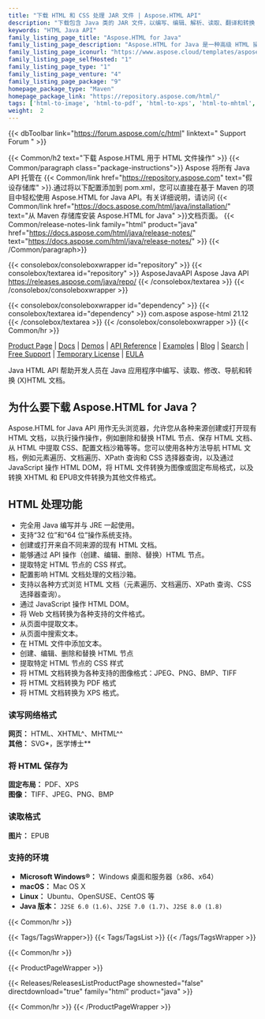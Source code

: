 ```yaml
---
title: "下载 HTML 和 CSS 处理 JAR 文件 | Aspose.HTML API"
description: "下载包含 Java 类的 JAR 文件，以编写、编辑、解析、读取、翻译和转换 (X)HTML、MHTML 和 EPUB 格式。通过 JavaScript 和 API 操作 DOM。"
keywords: "HTML Java API"
family_listing_page_title: "Aspose.HTML for Java"
family_listing_page_description: "Aspose.HTML for Java 是一种高级 HTML 操作 API，可直接在 Java 应用程序中执行各种 HTML 操作任务。"
family_listing_page_iconurl: "https://www.aspose.cloud/templates/aspose/App_Themes/V3/images/html/272x272/aspose_html-for-java.png"
family_listing_page_selfHosted: "1"
family_listing_page_type: "1"
family_listing_page_venture: "4"
family_listing_page_package: "9"
homepage_package_type: "Maven"
homepage_package_link: "https://repository.aspose.com/html/"
tags: ['html-to-image', 'html-to-pdf', 'html-to-xps', 'html-to-mhtml', 'html-to-markdown', 'svg-to-image', 'svg-to-pdf', 'svg-to-xps', 'epub-to-image', 'epub-to-pdf', 'epub-to-xps', 'mhtml-to-image', 'mhtml-to-pdf', 'mhtml-to-xps', 'markdown-to-html']
weight:  2
---
```


{{< dbToolbar link="https://forum.aspose.com/c/html" linktext=" Support Forum " >}}

{{< Common/h2 text="下载 Aspose.HTML 用于 HTML 文件操作"  >}}
{{< Common/paragraph class="package-instructions">}}
Aspose 将所有 Java API 托管在
{{< Common/link href="https://repository.aspose.com" text="假设存储库"  >}}.通过将以下配置添加到 pom.xml，您可以直接在基于 Maven 的项目中轻松使用 Aspose.HTML for Java API。有关详细说明，请访问
{{< Common/link href="https://docs.aspose.com/html/java/installation/" text="从 Maven 存储库安装 Aspose.HTML for Java"  >}}文档页面。
{{< Common/release-notes-link family="html" product="java" href="https://docs.aspose.com/html/java/release-notes/" text="https://docs.aspose.com/html/java/release-notes/"  >}}
{{< /Common/paragraph>}}

{{< consolebox/consoleboxwrapper id="repository" >}}
   {{< consolebox/textarea id="repository" >}}
      <repository>
      <id>AsposeJavaAPI</id>
      <name>Aspose Java API</name>
      <url>https://releases.aspose.com/java/repo/</url>
      </repository>
   {{< /consolebox/textarea >}}
{{< /consolebox/consoleboxwrapper >}}

{{< consolebox/consoleboxwrapper id="dependency" >}}
   {{< consolebox/textarea id="dependency" >}}
      <dependency>
      <groupId>com.aspose</groupId>
      <artifactId>aspose-html</artifactId>
      <version>21.12</version>
      </dependency>
   {{< /consolebox/textarea >}}
{{< /consolebox/consoleboxwrapper >}}
{{< Common/hr >}}

[Product Page](https://products.aspose.com/html/java) | [Docs](https://docs.aspose.com/html/java/) | [Demos](https://products.aspose.app/html/family) | [API Reference](https://reference.aspose.com/html/java) | [Examples](https://github.com/aspose-html/Aspose.Html-for-Java) | [Blog](https://blog.aspose.com/category/html/) | [Search](https://search.aspose.com/) | [Free Support](https://forum.aspose.com/c/html) | [Temporary License](https://purchase.aspose.com/temporary-license) | [EULA](https://about.aspose.com/legal/eula/)

Java HTML API 帮助开发人员在 Java 应用程序中编写、读取、修改、导航和转换 (X)HTML 文档。

## 为什么要下载 Aspose.HTML for Java？

Aspose.HTML for Java API 用作无头浏览器，允许您从各种来源创建或打开现有 HTML 文档，以执行操作操作，例如删除和替换 HTML 节点、保存 HTML 文档、从 HTML 中提取 CSS、配置文档沙箱等等。您可以使用各种方法导航 HTML 文档，例如元素遍历、文档遍历、XPath 查询和 CSS 选择器查询，以及通过 JavaScript 操作 HTML DOM，将 HTML 文件转换为图像或固定布局格式，以及转换 XHTML 和 EPUB文件转换为其他文件格式。

## HTML 处理功能

- 完全用 Java 编写并与 JRE 一起使用。
- 支持“32 位”和“64 位”操作系统支持。
- 创建或打开来自不同来源的现有 HTML 文档。
- 能够通过 API 操作（创建、编辑、删除、替换）HTML 节点。
- 提取特定 HTML 节点的 CSS 样式。
- 配置影响 HTML 文档处理的文档沙箱。
- 支持以各种方式浏览 HTML 文档（元素遍历、文档遍历、XPath 查询、CSS 选择器查询）。
- 通过 JavaScript 操作 HTML DOM。
- 将 Web 文档转换为各种支持的文件格式。
- 从页面中提取文本。
- 从页面中搜索文本。
- 在 HTML 文件中添加文本。
- 创建、编辑、删除和替换 HTML 节点
- 提取特定 HTML 节点的 CSS 样式
- 将 HTML 文档转换为各种支持的图像格式：JPEG、PNG、BMP、TIFF
- 将 HTML 文档转换为 PDF 格式
- 将 HTML 文档转换为 XPS 格式。

### 读写网络格式

**网页：** HTML、XHTML^、MHTML^^\
**其他：** SVG*，医学博士**

### 将 HTML 保存为

**固定布局：** PDF、XPS\
**图像：** TIFF、JPEG、PNG、BMP

### 读取格式

**图片：** EPUB

### 支持的环境

- **Microsoft Windows®：** Windows 桌面和服务器（x86、x64）
- **macOS：** Mac OS X
- **Linux：** Ubuntu、OpenSUSE、CentOS 等
- **Java 版本：** `J2SE 6.0 (1.6)`、`J2SE 7.0 (1.7)`、`J2SE 8.0 (1.8)`

{{< Common/hr >}}

{{< Tags/TagsWrapper>}}
 {{< Tags/TagsList >}}
{{< /Tags/TagsWrapper >}}

{{< Common/hr >}}

{{< ProductPageWrapper >}}
<!-- ReleasesListProductPage-->
   {{< Releases/ReleasesListProductPage shownested="false"  directdownload="true" family="html" product="java" >}}
<!-- /ReleasesListProductPage-->
{{< Common/hr >}}
{{< /ProductPageWrapper >}}

